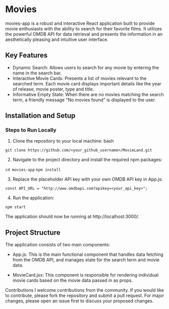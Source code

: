 # Movies

movies-app is a robust and interactive React application built to provide movie enthusiasts with the ability to search for their favorite films. It utilizes the powerful OMDB API for data retrieval and presents the information in an aesthetically pleasing and intuitive user interface.

## Key Features
- Dynamic Search: Allows users to search for any movie by entering the name in the search bar.
- Interactive Movie Cards: Presents a list of movies relevant to the searched term. Each movie card displays important details like the year of release, movie poster, type and title.
- Informative Empty State: When there are no movies matching the search term, a friendly message "No movies found" is displayed to the user.
## Installation and Setup

### Steps to Run Locally
1. Clone the repository to your local machine:
bash

`git clone https://github.com/<your_github_username>/MovieLand.git`

2. Navigate to the project directory and install the required npm packages:

`cd movies-app`
`npm install`

3. Replace the placeholder API key with your own OMDB API key in App.js:

`const API_URL = "http://www.omdbapi.com?apikey=<your_api_key>";`

4. Run the application:

`npm start`

The application should now be running at http://localhost:3000/.

## Project Structure
The application consists of two main components:

- App.js: This is the main functional component that handles data fetching from the OMDB API, and manages state for the search term and movie data.

- MovieCard.jsx: This component is responsible for rendering individual movie cards based on the movie data passed in as props.

Contributions
I welcome contributions from the community. If you would like to contribute, please fork the repository and submit a pull request. For major changes, please open an issue first to discuss your proposed changes.
